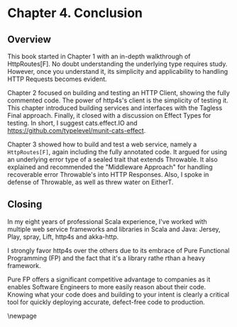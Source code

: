# Chapter 4. Conclusion

## Overview

This book started in Chapter 1 with an in-depth walkthrough of HttpRoutes[F]. No doubt understanding the underlying type
requires study. However, once you understand it, its simplicity and applicability to handling HTTP Requests becomes
evident.

Chapter 2 focused on building and testing an HTTP Client, showing the fully commented code. The power of http4s's client
is the simplicity of testing it. This chapter introduced building services and interfaces with the Tagless Final approach.
Finally, it closed with a discussion on Effect Types for testing. In short, I suggest cats.effect.IO and
https://github.com/typelevel/munit-cats-effect.

Chapter 3 showed how to build and test a web service, namely a `HttpRoutes[F]`, again including the fully annotated code.
It argued for using an underlying error type of a sealed trait that extends Throwable. It also explained and recommended
the "Middleware Approach" for handling recoverable error Throwable's into HTTP Responses. Also, I spoke in defense of Throwable,
as well as threw water on EitherT.

## Closing

In my eight years of professional Scala experience, I've worked with multiple web service frameworks and libraries
in Scala and Java: Jersey, Play, spray, Lift, http4s and akka-http.

I strongly favor http4s over the others due to its embrace of Pure Functional Programming (FP) and the fact that it's a
library rathe rthan a heavy framework.

Pure FP offers a significant competitive advantage to companies as it enables Software Engineers to more easily reason
about their code. Knowing what your code does and building to your intent is clearly a critical tool for quickly
deploying accurate, defect-free code to production.

\newpage
